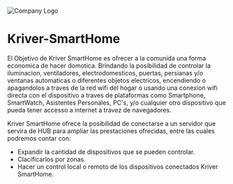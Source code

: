 ![Company Logo](https://imageshack.com/a/img924/4600/Pec3uO.jpg)

# Kriver-SmartHome

El Objetivo de Kriver SmartHome es ofrecer a la comunida una forma economica de hacer domotica. Brindando la posibilidad de controlar la iluminacion, ventiladores, electrodomesticos, puertas, persianas y/o ventanas automaticas o diferentes objetos electricos, encendiendo o apagandolos a traves de la red wifi del hogar o usando una conexion wifi directa con el dispositivo a traves de plataformas como Smartphone, SmartWatch, Asistentes Personales, PC's, y/o cualquier otro dispositivo que pueda tener accesso a internet a travez de navegadores.

Kriver SmartHome ofrece la posibilidad de conectarse a un servidor que servira de HUB para ampliar las prestaciones ofrecidas, entre las cuales podremos contar con:

* Expandir la cantidad de dispositivos que se pueden controlar.
* Clacificarlos por zonas. 
* Hacer un control local o remoto de los dispositivos conectados Kriver SmartHome.


